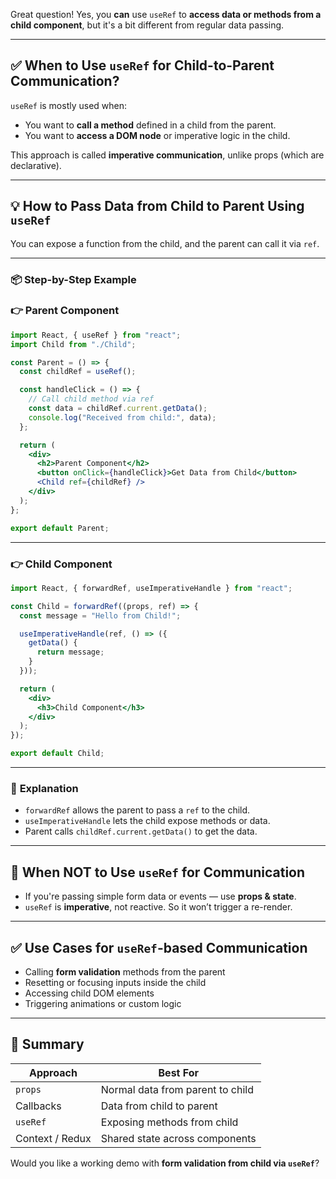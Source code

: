 Great question! Yes, you **can** use `useRef` to **access data or methods from a child component**, but it's a bit different from regular data passing.

---

## ✅ **When to Use `useRef` for Child-to-Parent Communication?**
`useRef` is mostly used when:
- You want to **call a method** defined in a child from the parent.
- You want to **access a DOM node** or imperative logic in the child.

This approach is called **imperative communication**, unlike props (which are declarative).

---

## 💡 **How to Pass Data from Child to Parent Using `useRef`**
You can expose a function from the child, and the parent can call it via `ref`.

---

### 📦 **Step-by-Step Example**

### 👉 Parent Component
```jsx
import React, { useRef } from "react";
import Child from "./Child";

const Parent = () => {
  const childRef = useRef();

  const handleClick = () => {
    // Call child method via ref
    const data = childRef.current.getData();
    console.log("Received from child:", data);
  };

  return (
    <div>
      <h2>Parent Component</h2>
      <button onClick={handleClick}>Get Data from Child</button>
      <Child ref={childRef} />
    </div>
  );
};

export default Parent;
```

---

### 👉 Child Component
```jsx
import React, { forwardRef, useImperativeHandle } from "react";

const Child = forwardRef((props, ref) => {
  const message = "Hello from Child!";

  useImperativeHandle(ref, () => ({
    getData() {
      return message;
    }
  }));

  return (
    <div>
      <h3>Child Component</h3>
    </div>
  );
});

export default Child;
```

---

### 🧠 **Explanation**
- `forwardRef` allows the parent to pass a `ref` to the child.
- `useImperativeHandle` lets the child expose methods or data.
- Parent calls `childRef.current.getData()` to get the data.

---

## 🚫 When NOT to Use `useRef` for Communication
- If you're passing simple form data or events — use **props & state**.
- `useRef` is **imperative**, not reactive. So it won’t trigger a re-render.

---

## ✅ Use Cases for `useRef`-based Communication
- Calling **form validation** methods from the parent
- Resetting or focusing inputs inside the child
- Accessing child DOM elements
- Triggering animations or custom logic

---

## 🧠 Summary

| Approach       | Best For                         |
|----------------|----------------------------------|
| `props`        | Normal data from parent to child |
| Callbacks      | Data from child to parent        |
| `useRef`       | Exposing methods from child      |
| Context / Redux | Shared state across components  |

Would you like a working demo with **form validation from child via `useRef`**?